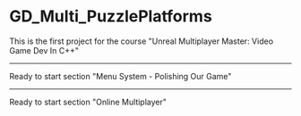 # GD_Multi_PuzzlePlatforms
This is the first project for the course "Unreal Multiplayer Master: Video Game Dev In C++"

---------------------------------------------------------------------------------------------
Ready to start section "Menu System - Polishing Our Game"

---------------------------------------------------------------------------------------------
Ready to start section "Online Multiplayer"